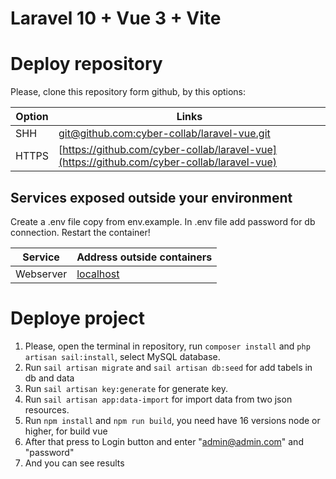 # Laravel 10 + Vue 3 + Vite

# Deploy repository

Please, clone this repository form github, by this options:

| Option | Links                                                                                      |
| ------ | ------------------------------------------------------------------------------------------ |
| SHH    | [git@github.com:cyber-collab/laravel-vue.git](git@github.com:cyber-collab/laravel-vue.git) |
| HTTPS  | [https://github.com/cyber-collab/laravel-vue](https://github.com/cyber-collab/laravel-vue) |

## Services exposed outside your environment

Create a .env file copy from env.example.
In .env file add password for db connection.
Restart the container!

| Service   | Address outside containers    |
| --------- | ----------------------------- |
| Webserver | [localhost](http://localhost) |

# Deploye project

1. Please, open the terminal in repository, run `composer install` and `php artisan sail:install`, select MySQL database.
2. Run `sail artisan migrate` and `sail artisan db:seed` for add tabels in db and data
3. Run `sail artisan key:generate` for generate key.
4. Run `sail artisan app:data-import` for import data from two json resources.
5. Run `npm install` and `npm run build`, you need have 16 versions node or higher, for build vue
6. After that press to Login button and enter "admin@admin.com" and "password"
7. And you can see results
